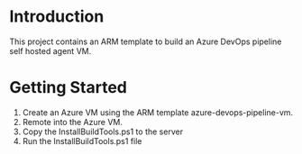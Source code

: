 # Introduction 
This project contains an ARM template to build an Azure DevOps pipeline self hosted agent VM.

# Getting Started
1.	Create an Azure VM using the ARM template azure-devops-pipeline-vm.
2.	Remote into the Azure VM.
3.	Copy the InstallBuildTools.ps1 to the server
4.	Run the InstallBuildTools.ps1 file